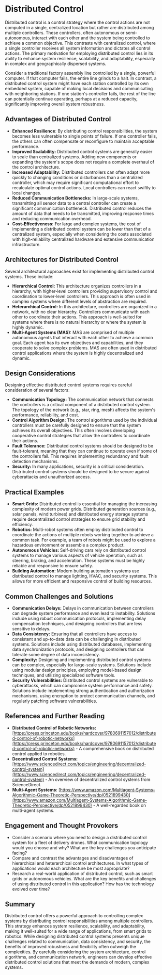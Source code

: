 # Distributed Control

Distributed control is a control strategy where the control actions are not computed in a single, centralized location but rather are distributed among multiple controllers. These controllers, often autonomous or semi-autonomous, interact with each other and the system being controlled to achieve a common objective. This contrasts with centralized control, where a single controller receives all system information and dictates all control actions. The primary motivation for employing distributed control lies in its ability to enhance system resilience, scalability, and adaptability, especially in complex and geographically dispersed systems.

Consider a traditional factory assembly line controlled by a single, powerful computer. If that computer fails, the entire line grinds to a halt. In contrast, a distributed control system might have each station controlled by its own embedded system, capable of making local decisions and communicating with neighboring stations. If one station's controller fails, the rest of the line can potentially continue operating, perhaps at a reduced capacity, significantly improving overall system robustness.

## Advantages of Distributed Control

*   **Enhanced Resilience:** By distributing control responsibilities, the system becomes less vulnerable to single points of failure. If one controller fails, the others can often compensate or reconfigure to maintain acceptable performance.
*   **Improved Scalability:** Distributed control systems are generally easier to scale than centralized systems. Adding new components or expanding the system's scope does not require a complete overhaul of the control architecture.
*   **Increased Adaptability:** Distributed controllers can often adapt more quickly to changing conditions or disturbances than a centralized controller, which may require significant computational effort to recalculate optimal control actions. Local controllers can react swiftly to local changes.
*   **Reduced Communication Bottlenecks:** In large-scale systems, transmitting all sensor data to a central controller can create a significant communication bottleneck. Distributed control reduces the amount of data that needs to be transmitted, improving response times and reducing communication overhead.
*   **Cost-Effectiveness:** For large and complex systems, the cost of implementing a distributed control system can be lower than that of a centralized system, especially when considering the costs associated with high-reliability centralized hardware and extensive communication infrastructure.

## Architectures for Distributed Control

Several architectural approaches exist for implementing distributed control systems. These include:

*   **Hierarchical Control:** This architecture organizes controllers in a hierarchy, with higher-level controllers providing supervisory control and coordination to lower-level controllers. This approach is often used in complex systems where different levels of abstraction are required.
*   **Heterarchical Control:** In this architecture, controllers are organized in a network, with no clear hierarchy. Controllers communicate with each other to coordinate their actions. This approach is well-suited for systems where there is no natural hierarchy or where the system is highly dynamic.
*   **Multi-Agent Systems (MAS):** MAS are comprised of multiple autonomous agents that interact with each other to achieve a common goal. Each agent has its own objectives and capabilities, and they cooperate to solve complex problems. MAS are often used in distributed control applications where the system is highly decentralized and dynamic.

## Design Considerations

Designing effective distributed control systems requires careful consideration of several factors:

*   **Communication Topology:** The communication network that connects the controllers is a critical component of a distributed control system. The topology of the network (e.g., star, ring, mesh) affects the system's performance, reliability, and cost.
*   **Control Algorithm Design:** The control algorithms used by the individual controllers must be carefully designed to ensure that the system achieves its overall objectives. This often involves developing cooperative control strategies that allow the controllers to coordinate their actions.
*   **Fault Tolerance:** Distributed control systems should be designed to be fault-tolerant, meaning that they can continue to operate even if some of the controllers fail. This requires implementing redundancy and fault detection mechanisms.
*   **Security:** In many applications, security is a critical consideration. Distributed control systems should be designed to be secure against cyberattacks and unauthorized access.

## Practical Examples

*   **Smart Grids:** Distributed control is essential for managing the increasing complexity of modern power grids. Distributed generation sources (e.g., solar panels, wind turbines) and distributed energy storage systems require decentralized control strategies to ensure grid stability and efficiency.
*   **Robotics:** Multi-robot systems often employ distributed control to coordinate the actions of multiple robots working together to achieve a common task. For example, a team of robots might be used to explore a hazardous environment or assemble a complex product.
*   **Autonomous Vehicles:** Self-driving cars rely on distributed control systems to manage various aspects of vehicle operation, such as steering, braking, and acceleration. These systems must be highly reliable and responsive to ensure safety.
*   **Building Automation:** Modern building automation systems use distributed control to manage lighting, HVAC, and security systems. This allows for more efficient and responsive control of building resources.

## Common Challenges and Solutions

*   **Communication Delays:** Delays in communication between controllers can degrade system performance and even lead to instability. Solutions include using robust communication protocols, implementing delay compensation techniques, and designing controllers that are less sensitive to delays.
*   **Data Consistency:** Ensuring that all controllers have access to consistent and up-to-date data can be challenging in distributed systems. Solutions include using distributed databases, implementing data synchronization protocols, and designing controllers that can tolerate some degree of data inconsistency.
*   **Complexity:** Designing and implementing distributed control systems can be complex, especially for large-scale systems. Solutions include using modular design principles, employing model-based design techniques, and utilizing specialized software tools.
*   **Security Vulnerabilities:** Distributed control systems are vulnerable to cyberattacks, which can compromise system performance and safety. Solutions include implementing strong authentication and authorization mechanisms, using encryption to protect communication channels, and regularly patching software vulnerabilities.

## References and Further Reading

*   **Distributed Control of Robotic Networks:** [https://press.princeton.edu/books/hardcover/9780691157012/distributed-control-of-robotic-networks](https://press.princeton.edu/books/hardcover/9780691157012/distributed-control-of-robotic-networks) - A comprehensive book on distributed control applied to robotics.
*   **Decentralized Control Systems:** [https://www.sciencedirect.com/topics/engineering/decentralized-control-system](https://www.sciencedirect.com/topics/engineering/decentralized-control-system) - An overview of decentralized control systems from ScienceDirect.
*   **Multi-Agent Systems:** [https://www.amazon.com/Multiagent-Systems-Algorithmic-Game-Theoretic-Perspective/dp/0521899430](https://www.amazon.com/Multiagent-Systems-Algorithmic-Game-Theoretic-Perspective/dp/0521899430) - A well-regarded book on multi-agent systems.

## Engagement and Thought Provokers

*   Consider a scenario where you need to design a distributed control system for a fleet of delivery drones. What communication topology would you choose and why? What are the key challenges you anticipate facing?
*   Compare and contrast the advantages and disadvantages of hierarchical and heterarchical control architectures. In what types of applications would each architecture be most appropriate?
*   Research a real-world application of distributed control, such as smart grids or autonomous vehicles. What are the key benefits and challenges of using distributed control in this application? How has the technology evolved over time?

## Summary

Distributed control offers a powerful approach to controlling complex systems by distributing control responsibilities among multiple controllers. This strategy enhances system resilience, scalability, and adaptability, making it well-suited for a wide range of applications, from smart grids to robotics. While designing distributed control systems presents unique challenges related to communication, data consistency, and security, the benefits of improved robustness and flexibility often outweigh the complexities. By carefully considering the system architecture, control algorithms, and communication network, engineers can develop effective distributed control solutions that meet the demands of modern, complex systems.